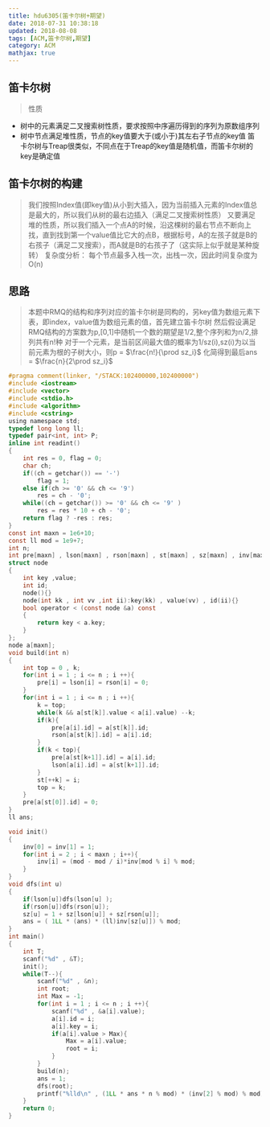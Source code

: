 ```yaml
---
title: hdu6305(笛卡尔树+期望)
date: 2018-07-31 10:38:18
updated: 2018-08-08
tags: [ACM,笛卡尔树,期望]
category: ACM
mathjax: true
---
```

## 笛卡尔树
>性质
* 树中的元素满足二叉搜索树性质，要求按照中序遍历得到的序列为原数组序列
* 树中节点满足堆性质，节点的key值要大于(或小于)其左右子节点的key值
笛卡尔树与Treap很类似，不同点在于Treap的key值是随机值，而笛卡尔树的key是确定值
<!--more-->
## 笛卡尔树的构建
>我们按照Index值(即key值)从小到大插入，因为当前插入元素的Index值总是最大的，所以我们从树的最右边插入（满足二叉搜索树性质）
又要满足堆的性质，所以我们插入一个点A的时候，沿这棵树的最右节点不断向上找，直到找到第一个value值比它大的点B，根据标号，A的左孩子就是B的右孩子（满足二叉搜索），而A就是B的右孩子了（这实际上似乎就是某种旋转）
复杂度分析： 每个节点最多入栈一次，出栈一次，因此时间复杂度为 O(n)

## 思路
>本题中RMQ的结构和序列对应的笛卡尔树是同构的，另key值为数组元素下表，即index，value值为数组元素的值，首先建立笛卡尔树
然后假设满足RMQ结构的方案数为p,[0,1]中随机一个数的期望是1/2,整个序列和为n/2,排列共有n!种
对于一个元素，是当前区间最大值的概率为1/sz(i),sz(i)为以当前元素为根的子树大小，则p = $\frac{n!}{\prod sz_i}$
化简得到最后ans = $\frac{n}{2\prod sz_i}$


```c
#pragma comment(linker, "/STACK:102400000,102400000")
#include <iostream>
#include <vector>
#include <stdio.h>
#include <algorithm>
#include <cstring>
using namespace std;
typedef long long ll;
typedef pair<int, int> P;
inline int readint()
{
    int res = 0, flag = 0;
    char ch;
    if((ch = getchar()) == '-')
        flag = 1;
    else if(ch >= '0' && ch <= '9')
        res = ch - '0';
    while((ch = getchar()) >= '0' && ch <= '9' )
        res = res * 10 + ch - '0';
    return flag ? -res : res;
}
const int maxn = 1e6+10;
const ll mod = 1e9+7;
int n;
int pre[maxn] , lson[maxn] , rson[maxn] , st[maxn] , sz[maxn] , inv[maxn];
struct node
{
    int key ,value;
    int id;
    node(){}
    node(int kk , int vv ,int ii):key(kk) , value(vv) , id(ii){}
    bool operator < (const node &a) const
    {
        return key < a.key;
    }
};
node a[maxn];
void build(int n)
{
    int top = 0 , k;
    for(int i = 1 ; i <= n ; i ++){
        pre[i] = lson[i] = rson[i] = 0;
    }
    for(int i = 1 ; i <= n ; i ++){
        k = top;
        while(k && a[st[k]].value < a[i].value) --k;
        if(k){
            pre[a[i].id] = a[st[k]].id;
            rson[a[st[k]].id] = a[i].id;
        }
        if(k < top){
            pre[a[st[k+1]].id] = a[i].id;
            lson[a[i].id] = a[st[k+1]].id;
        }
        st[++k] = i;
        top = k;
    }
    pre[a[st[0]].id] = 0;
}
ll ans;

void init()
{
    inv[0] = inv[1] = 1;
    for(int i = 2 ; i < maxn ; i++){
        inv[i] = (mod - mod / i)*inv[mod % i] % mod;
    }
}
void dfs(int u)
{
    if(lson[u])dfs(lson[u] );
    if(rson[u])dfs(rson[u]);
    sz[u] = 1 + sz[lson[u]] + sz[rson[u]];
    ans = ( 1LL * (ans) * (ll)inv[sz[u]]) % mod;
}
int main()
{
    int T;
    scanf("%d" , &T);
    init();
    while(T--){
        scanf("%d" , &n);
        int root;
        int Max = -1;
        for(int i = 1 ; i <= n ; i ++){
            scanf("%d" , &a[i].value);
            a[i].id = i;
            a[i].key = i;
            if(a[i].value > Max){
                Max = a[i].value;
                root = i;
            }
        }
        build(n);
        ans = 1;
        dfs(root);
        printf("%lld\n" , (1LL * ans * n % mod) * (inv[2] % mod) % mod);
    }
    return 0;
}
```
